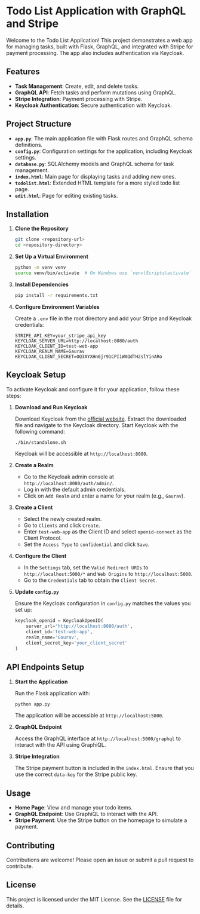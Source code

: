 # Todo List Application with GraphQL and Stripe

Welcome to the Todo List Application! This project demonstrates a web app for managing tasks, built with Flask, GraphQL, and integrated with Stripe for payment processing. The app also includes authentication via Keycloak.

## Features

- **Task Management**: Create, edit, and delete tasks.
- **GraphQL API**: Fetch tasks and perform mutations using GraphQL.
- **Stripe Integration**: Payment processing with Stripe.
- **Keycloak Authentication**: Secure authentication with Keycloak.

## Project Structure

- **`app.py`**: The main application file with Flask routes and GraphQL schema definitions.
- **`config.py`**: Configuration settings for the application, including Keycloak settings.
- **`database.py`**: SQLAlchemy models and GraphQL schema for task management.
- **`index.html`**: Main page for displaying tasks and adding new ones.
- **`todolist.html`**: Extended HTML template for a more styled todo list page.
- **`edit.html`**: Page for editing existing tasks.

## Installation

1. **Clone the Repository**

   ```bash
   git clone <repository-url>
   cd <repository-directory>
   ```

2. **Set Up a Virtual Environment**

   ```bash
   python -m venv venv
   source venv/bin/activate  # On Windows use `venv\Scripts\activate`
   ```

3. **Install Dependencies**

   ```bash
   pip install -r requirements.txt
   ```

4. **Configure Environment Variables**

   Create a `.env` file in the root directory and add your Stripe and Keycloak credentials:

   ```env
   STRIPE_API_KEY=your_stripe_api_key
   KEYCLOAK_SERVER_URL=http://localhost:8080/auth
   KEYCLOAK_CLIENT_ID=test-web-app
   KEYCLOAK_REALM_NAME=Gaurav
   KEYCLOAK_CLIENT_SECRET=OQ3AYXHn6jr91CPIiWAQdTH2slYinARo
   ```

## Keycloak Setup

To activate Keycloak and configure it for your application, follow these steps:

1. **Download and Run Keycloak**

   Download Keycloak from the [official website](https://www.keycloak.org/downloads). Extract the downloaded file and navigate to the Keycloak directory. Start Keycloak with the following command:

   ```bash
   ./bin/standalone.sh
   ```

   Keycloak will be accessible at `http://localhost:8080`.

2. **Create a Realm**

   - Go to the Keycloak admin console at `http://localhost:8080/auth/admin/`.
   - Log in with the default admin credentials.
   - Click on `Add Realm` and enter a name for your realm (e.g., `Gaurav`).

3. **Create a Client**

   - Select the newly created realm.
   - Go to `Clients` and click `Create`.
   - Enter `test-web-app` as the Client ID and select `openid-connect` as the Client Protocol.
   - Set the `Access Type` to `confidential` and click `Save`.

4. **Configure the Client**

   - In the `Settings` tab, set the `Valid Redirect URIs` to `http://localhost:5000/*` and `Web Origins` to `http://localhost:5000`.
   - Go to the `Credentials` tab to obtain the `Client Secret`. 

5. **Update `config.py`**

   Ensure the Keycloak configuration in `config.py` matches the values you set up:

   ```python
   keycloak_openid = KeycloakOpenID(
       server_url='http://localhost:8080/auth',
       client_id='test-web-app',
       realm_name='Gaurav',
       client_secret_key='your_client_secret'
   )
   ```

## API Endpoints Setup

1. **Start the Application**

   Run the Flask application with:

   ```bash
   python app.py
   ```

   The application will be accessible at `http://localhost:5000`.

2. **GraphQL Endpoint**

   Access the GraphQL interface at `http://localhost:5000/graphql` to interact with the API using GraphiQL.

3. **Stripe Integration**

   The Stripe payment button is included in the `index.html`. Ensure that you use the correct `data-key` for the Stripe public key.

## Usage

- **Home Page**: View and manage your todo items.
- **GraphQL Endpoint**: Use GraphiQL to interact with the API.
- **Stripe Payment**: Use the Stripe button on the homepage to simulate a payment.

## Contributing

Contributions are welcome! Please open an issue or submit a pull request to contribute.

## License

This project is licensed under the MIT License. See the [LICENSE](LICENSE) file for details.